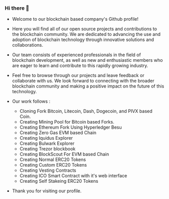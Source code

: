 ### Hi there 👋

- Welcome to our blockchain based company's Github profile!

- Here you will find all of our open source projects and contributions to the blockchain community. We are dedicated to advancing the use and adoption of blockchain technology through innovative solutions and collaborations.

- Our team consists of experienced professionals in the field of blockchain development, as well as new and enthusiastic members who are eager to learn and contribute to this rapidly growing industry.

- Feel free to browse through our projects and leave feedback or collaborate with us. We look forward to connecting with the broader blockchain community and making a positive impact on the future of this technology. 

- Our work follows :
    - Cloning Fork Bitcoin, Litecoin, Dash, Dogecoin, and PIVX based Coin.
    - Creating Mining Pool for Bitcoin based Forks.
    - Creating Ethereum Fork Using Hyperledger Besu
    - Creating Zero Gas EVM based Chain
    - Creating Iquidus  Explorer
    - Creating Bulwark Explorer
    - Creating Trezor blockbook 
    - Creating BlockScout For EVM based Chain
    - Creating Normal ERC20 Tokens 
    - Creating Custom ERC20 Tokens 
    - Creating Vesting Contracts 
    - Creating ICO Smart Contract with it's web interface
    - Creating Self Stakeing ERC20 Tokens 

- Thank you for visiting our profile.